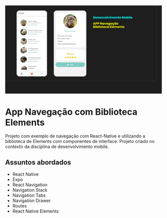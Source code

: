 ![App Screenshot](.github/cover.png)

# App Navegação com Biblioteca Elements
Projeto com exemplo de navegação com React-Native e utilizando a biblioteca de Elements com componentes de interface.
Projeto criado no contexto da disciplina de desenvolvimento mobile.


## Assuntos abordados

- React Native
- Expo
- React Navigation
- Navigation Stack
- Navigation Tabs
- Navigation Drawer
- Routes
- React Native Elements